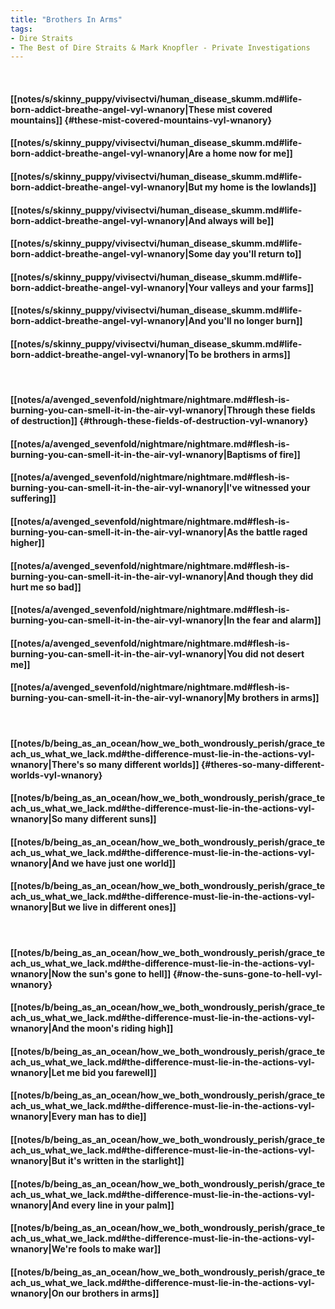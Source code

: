 ```yaml
---
title: "Brothers In Arms"
tags:
- Dire Straits
- The Best of Dire Straits & Mark Knopfler - Private Investigations
---
```

&nbsp;
#### [[notes/s/skinny_puppy/vivisectvi/human_disease_skumm.md#life-born-addict-breathe-angel-vyl-wnanory|These mist covered mountains]] {#these-mist-covered-mountains-vyl-wnanory}
#### [[notes/s/skinny_puppy/vivisectvi/human_disease_skumm.md#life-born-addict-breathe-angel-vyl-wnanory|Are a home now for me]]
#### [[notes/s/skinny_puppy/vivisectvi/human_disease_skumm.md#life-born-addict-breathe-angel-vyl-wnanory|But my home is the lowlands]]
#### [[notes/s/skinny_puppy/vivisectvi/human_disease_skumm.md#life-born-addict-breathe-angel-vyl-wnanory|And always will be]]
#### [[notes/s/skinny_puppy/vivisectvi/human_disease_skumm.md#life-born-addict-breathe-angel-vyl-wnanory|Some day you'll return to]]
#### [[notes/s/skinny_puppy/vivisectvi/human_disease_skumm.md#life-born-addict-breathe-angel-vyl-wnanory|Your valleys and your farms]]
#### [[notes/s/skinny_puppy/vivisectvi/human_disease_skumm.md#life-born-addict-breathe-angel-vyl-wnanory|And you'll no longer burn]]
#### [[notes/s/skinny_puppy/vivisectvi/human_disease_skumm.md#life-born-addict-breathe-angel-vyl-wnanory|To be brothers in arms]]
&nbsp;
#### [[notes/a/avenged_sevenfold/nightmare/nightmare.md#flesh-is-burning-you-can-smell-it-in-the-air-vyl-wnanory|Through these fields of destruction]] {#through-these-fields-of-destruction-vyl-wnanory}
#### [[notes/a/avenged_sevenfold/nightmare/nightmare.md#flesh-is-burning-you-can-smell-it-in-the-air-vyl-wnanory|Baptisms of fire]]
#### [[notes/a/avenged_sevenfold/nightmare/nightmare.md#flesh-is-burning-you-can-smell-it-in-the-air-vyl-wnanory|I've witnessed your suffering]]
#### [[notes/a/avenged_sevenfold/nightmare/nightmare.md#flesh-is-burning-you-can-smell-it-in-the-air-vyl-wnanory|As the battle raged higher]]
#### [[notes/a/avenged_sevenfold/nightmare/nightmare.md#flesh-is-burning-you-can-smell-it-in-the-air-vyl-wnanory|And though they did hurt me so bad]]
#### [[notes/a/avenged_sevenfold/nightmare/nightmare.md#flesh-is-burning-you-can-smell-it-in-the-air-vyl-wnanory|In the fear and alarm]]
#### [[notes/a/avenged_sevenfold/nightmare/nightmare.md#flesh-is-burning-you-can-smell-it-in-the-air-vyl-wnanory|You did not desert me]]
#### [[notes/a/avenged_sevenfold/nightmare/nightmare.md#flesh-is-burning-you-can-smell-it-in-the-air-vyl-wnanory|My brothers in arms]]
&nbsp;
#### [[notes/b/being_as_an_ocean/how_we_both_wondrously_perish/grace_teach_us_what_we_lack.md#the-difference-must-lie-in-the-actions-vyl-wnanory|There's so many different worlds]] {#theres-so-many-different-worlds-vyl-wnanory}
#### [[notes/b/being_as_an_ocean/how_we_both_wondrously_perish/grace_teach_us_what_we_lack.md#the-difference-must-lie-in-the-actions-vyl-wnanory|So many different suns]]
#### [[notes/b/being_as_an_ocean/how_we_both_wondrously_perish/grace_teach_us_what_we_lack.md#the-difference-must-lie-in-the-actions-vyl-wnanory|And we have just one world]]
#### [[notes/b/being_as_an_ocean/how_we_both_wondrously_perish/grace_teach_us_what_we_lack.md#the-difference-must-lie-in-the-actions-vyl-wnanory|But we live in different ones]]
&nbsp;
#### [[notes/b/being_as_an_ocean/how_we_both_wondrously_perish/grace_teach_us_what_we_lack.md#the-difference-must-lie-in-the-actions-vyl-wnanory|Now the sun's gone to hell]] {#now-the-suns-gone-to-hell-vyl-wnanory}
#### [[notes/b/being_as_an_ocean/how_we_both_wondrously_perish/grace_teach_us_what_we_lack.md#the-difference-must-lie-in-the-actions-vyl-wnanory|And the moon's riding high]]
#### [[notes/b/being_as_an_ocean/how_we_both_wondrously_perish/grace_teach_us_what_we_lack.md#the-difference-must-lie-in-the-actions-vyl-wnanory|Let me bid you farewell]]
#### [[notes/b/being_as_an_ocean/how_we_both_wondrously_perish/grace_teach_us_what_we_lack.md#the-difference-must-lie-in-the-actions-vyl-wnanory|Every man has to die]]
#### [[notes/b/being_as_an_ocean/how_we_both_wondrously_perish/grace_teach_us_what_we_lack.md#the-difference-must-lie-in-the-actions-vyl-wnanory|But it's written in the starlight]]
#### [[notes/b/being_as_an_ocean/how_we_both_wondrously_perish/grace_teach_us_what_we_lack.md#the-difference-must-lie-in-the-actions-vyl-wnanory|And every line in your palm]]
#### [[notes/b/being_as_an_ocean/how_we_both_wondrously_perish/grace_teach_us_what_we_lack.md#the-difference-must-lie-in-the-actions-vyl-wnanory|We're fools to make war]]
#### [[notes/b/being_as_an_ocean/how_we_both_wondrously_perish/grace_teach_us_what_we_lack.md#the-difference-must-lie-in-the-actions-vyl-wnanory|On our brothers in arms]]
